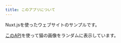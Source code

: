```yaml
---
title: このアプリについて
---
```


Nuxt.jsを使ったウェブサイトのサンプルです。

[このAPI](https://aws.random.cat/meow)を使って猫の画像をランダムに表示しています。
